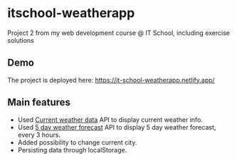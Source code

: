 # itschool-weatherapp

Project 2 from my web development course @ IT School, including exercise solutions

## Demo

The project is deployed here: https://it-school-weatherapp.netlify.app/

## Main features

* Used [Current weather data](https://openweathermap.org/current) API to display current weather info.
* Used [5 day weather forecast](https://openweathermap.org/forecast5) API to display 5 day weather forecast, every 3 hours.
* Added possibility to change current city.
* Persisting data through localStorage.
